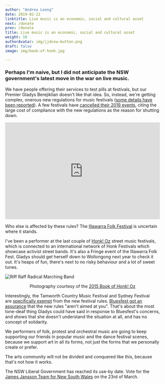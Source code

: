 ```yaml
---
author: "Andrea Leong"
date: 2019-02-22
linktitle: Live music is an economic, social and cultural asset
next: /donate
prev: /donate
title: Live music is an economic, social and cultural asset
weight: 10
authorAvatar: img/jj4nsw-button.png
draft: false
image: img/book-of-honk.jpg

---
```


### Perhaps I'm naive, but I did not anticipate the NSW government's latest move in the war on live music.

We have people offering their services to test pills at festivals, but our Premier Gladys Berejiklian doesn't like that idea. So, instead, we're getting complex, onerous new regulations for music festivals ([some details have been reported](https://www.news.com.au/entertainment/music/music-festivals/pay-up-or-be-denied-new-nsw-festival-legislation-leaked-online-shows-tough-future-for-music/news-story/88621c9960c0a2fd07cb13ae40832e9e)). A few festivals have [cancelled their 2019 events](https://tendaily.com.au/news/politics/a190212hqo/music-festivals-slam-disgusting-regulations-as-campaign-brews-to-fight-new-laws-20190212), citing the large cost of compliance with the new regulations as the reason for shutting down.

<iframe src="https://www.facebook.com/plugins/video.php?href=https%3A%2F%2Fwww.facebook.com%2FJamesJanssonTeamForNSW%2Fvideos%2F376964119804378%2F&show_text=0&width=560" width="100%" height="315" style="border:none;overflow:hidden" scrolling="no" frameborder="0" allowTransparency="true" allowFullScreen="true" onload="this.height=this.offsetWidth*0.5625; this.offsetWidthStored=this.offsetWidth;(function(self){setInterval(function(){if(self.offsetWidthStored!==self.offsetWidth){self.height=self.offsetWidth*0.5625;}}, 200)})(this);"></iframe>


Who else is affected by these rules? The [Illawarra Folk Festival](https://www.illawarramercury.com.au/story/5898298/unfair-illawarra-folk-fest-in-same-class-as-dance-music-festivals/?cs=300) is uncertain where it stands.

I've been a performer at the last couple of [Honk! Oz](http://www.honkfest.org.au/) street music festivals, which is connected to an international network of Honk Festivals which showcase activist street bands. It's also a Fringe event of the Illawarra Folk Fest. Gladys should get herself down to Wollongong next year to check it out. It's heaps of fun, there's next to no risky behaviour and a lot of sweet tunes.

![Riff Raff Radical Marching Band](/img/book-of-honk.jpg "Riff Raff Radical Marching Band performers at Honk! Oz 2015 via the Book of Honk")<center> Photography courtesy of the [2015 Book of Honk! Oz](http://www.honkfest.org.au/boho-2015.html)</center>

Interestingly, the Tamworth Country Music Festival and Sydney Festival are [specifically exempt](https://theindustryobserver.thebrag.com/nsw-music-festival-licensing-regime-the-ultimate-primer/) from the new festival rules. [Bluesfest got an assurance](https://www.smh.com.au/national/nsw/nothing-to-worry-about-premier-says-new-festival-rules-don-t-apply-to-bluesfest-20190212-p50xdb.html) that the new rules "aren't aimed at you". That's about the most tone-deaf thing Gladys could have said in response to Bluesfest's concerns, and shows that she doesn't understand the situation at all, and has no concept of solidarity.

We performers of folk, protest and orchestral music are going to keep supporting our friends in popular music and the dance festival scenes, because we support art in all its forms, not just the forms that we personally create or prefer.

The arts community will not be divided and conquered like this, because that's not how it works.

The NSW Liberal Government has reached its use-by date. Vote for the [James Jansson Team for New South Wales](https://jj4nsw.org/) on the 23rd of March.
